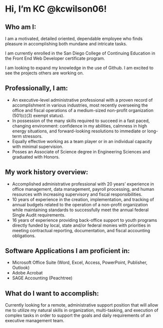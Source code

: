 # Hi, I’m KC @kcwilson06!

## Who am I:
I am a motivated, detailed oriented, dependable employee who finds pleasure in accomplishing both mundane and intricate tasks.

I am currently enrolled in the San Diego College of Continuing Education in the Front End Web Developer certificate program.

I am looking to expand my knowledge in the use of Github. I am excited to see the projects others are working on.

## Professionally, I am: 
- An executive-level administrative professional with a proven record of accomplishment in various industries, most recently overseeing the office and fiscal operations of a medium-sized non-profit organization (501(c)(3) exempt status).
- In possession of the many skills required to succeed in a fast paced, changing environment: confidence in my abilities, calmness in high energy situations, and forward-looking resolutions to immediate or long-term stressors.
- Equally effective working as a team player or in an individual capacity with minimal supervision.
- Posses an Associate of Science degree in Engineering Sciences and graduated with Honors.
  
## My work history overview:
- Accomplished administrative professional with 20 years’ experience in office management, data management, payroll processing, and human resources with increasing supervisory and fiscal responsibilities.
- 10 years of experience in the creation, implementation, and tracking of annual budgets related to the operation of a non-profit organization while maintaining standards to successfully meet the annual federal Single Audit requirements.
- 16 years of experience providing back-office support to youth programs directly funded by local, state and/or federal monies with priorities in meeting contractual reporting, documentation, and fiscal accounting obligations.

## Software Applications I am proficient in:
- Microsoft Office Suite (Word, Excel, Access, PowerPoint, Publisher, Outlook)
- Adobe Acrobat
- SAGE Accounting (Peachtree)

## What do I want to accomplish:
Currently looking for a remote, administrative support position that will allow me to utilize my natural skills in organization, multi-tasking, and execution of complex tasks in order to support the goals and daily requirements of an executive management team.
    

  

 

<!---
kcwilson06/kcwilson06 is a ✨ special ✨ repository because its `README.md` (this file) appears on your GitHub profile.
You can click the Preview link to take a look at your changes.
--->

